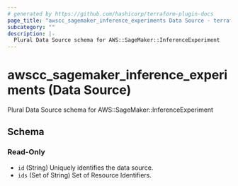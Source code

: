 ```yaml
---
# generated by https://github.com/hashicorp/terraform-plugin-docs
page_title: "awscc_sagemaker_inference_experiments Data Source - terraform-provider-awscc"
subcategory: ""
description: |-
  Plural Data Source schema for AWS::SageMaker::InferenceExperiment
---
```


# awscc_sagemaker_inference_experiments (Data Source)

Plural Data Source schema for AWS::SageMaker::InferenceExperiment



<!-- schema generated by tfplugindocs -->
## Schema

### Read-Only

- `id` (String) Uniquely identifies the data source.
- `ids` (Set of String) Set of Resource Identifiers.
